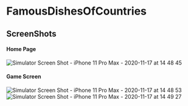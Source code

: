 # FamousDishesOfCountries
## ScreenShots
#### Home Page

![Simulator Screen Shot - iPhone 11 Pro Max - 2020-11-17 at 14 48 45](https://user-images.githubusercontent.com/62593643/99386983-4928d780-28e4-11eb-92ce-7d971f3a83a1.png)
#### Game Screen

![Simulator Screen Shot - iPhone 11 Pro Max - 2020-11-17 at 14 48 53](https://user-images.githubusercontent.com/62593643/99387051-6493e280-28e4-11eb-9e07-a8af3783daaf.png)
![Simulator Screen Shot - iPhone 11 Pro Max - 2020-11-17 at 14 49 27](https://user-images.githubusercontent.com/62593643/99387073-6f4e7780-28e4-11eb-8cd6-30b44dfb635d.png)
